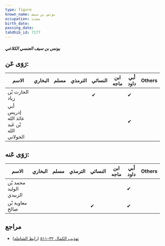```yaml
---
type: figure
known_name: يونس بن سيف
occupation: محدث
birth_date:
passing_date:
tahdhib_id: 7177
---
```

##### يونس بن سيف العنسي الكلاعي

## رَوَى عَن:
| الاسم                                      | البخاري | مسلم | الترمذي | النسائي | ابن ماجه | أبي داود | Others |
| ------------------------------------------ | ------- | ---- | ------- | ------- | -------- | -------- | ------ |
| الحارث بْن زياد                            |         |      |         | ✔       |          | ✔        |        |
| أبي إدريس عائذ الله بْن عَبد الله الخولاني |         |      |         |         |          | ✔        |        |
## رَوَى عَنه:
| الاسم                   | البخاري | مسلم | الترمذي | النسائي | ابن ماجه | أبي داود | Others |
| ----------------------- | ------- | ---- | ------- | ------- | -------- | -------- | ------ |
| محمد بْن الوليد الزبيدي |         |      |         |         |          | ✔        |        |
| معاوية بْن صالح         |         |      |         | ✔       |          | ✔        |        |
## مراجع
- [تهذيب الكمال ٣٢-٥١١](obsidian://open?vault=Tahdhib-al-Kamal&file=Figures/٧١٧٧-يونس%20بن%20سيف%20العنسي%20الكلاعي) ([رابط الشاملة](https://shamela.ws/book/3722/17625))